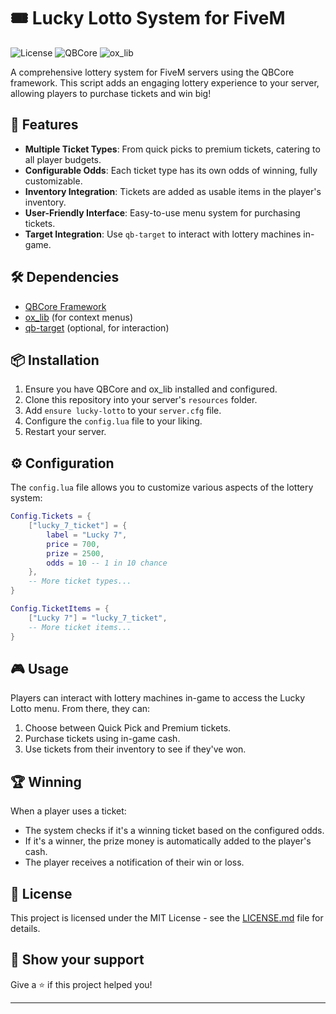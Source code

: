 # 🎟️ Lucky Lotto System for FiveM

![License](https://img.shields.io/badge/license-MIT-blue.svg)
![QBCore](https://img.shields.io/badge/qbcore-framework-green.svg)
![ox_lib](https://img.shields.io/badge/ox__lib-context_menu-orange.svg)

A comprehensive lottery system for FiveM servers using the QBCore framework. This script adds an engaging lottery experience to your server, allowing players to purchase tickets and win big!

## 🌟 Features

- **Multiple Ticket Types**: From quick picks to premium tickets, catering to all player budgets.
- **Configurable Odds**: Each ticket type has its own odds of winning, fully customizable.
- **Inventory Integration**: Tickets are added as usable items in the player's inventory.
- **User-Friendly Interface**: Easy-to-use menu system for purchasing tickets.
- **Target Integration**: Use `qb-target` to interact with lottery machines in-game.

## 🛠️ Dependencies

- [QBCore Framework](https://github.com/qbcore-framework)
- [ox_lib](https://github.com/overextended/ox_lib) (for context menus)
- [qb-target](https://github.com/BerkieBb/qb-target) (optional, for interaction)

## 📦 Installation

1. Ensure you have QBCore and ox_lib installed and configured.
2. Clone this repository into your server's `resources` folder.
3. Add `ensure lucky-lotto` to your `server.cfg` file.
4. Configure the `config.lua` file to your liking.
5. Restart your server.

## ⚙️ Configuration

The `config.lua` file allows you to customize various aspects of the lottery system:

```lua
Config.Tickets = {
    ["lucky_7_ticket"] = {
        label = "Lucky 7",
        price = 700,
        prize = 2500,
        odds = 10 -- 1 in 10 chance
    },
    -- More ticket types...
}

Config.TicketItems = {
    ["Lucky 7"] = "lucky_7_ticket",
    -- More ticket items...
}
```

## 🎮 Usage

Players can interact with lottery machines in-game to access the Lucky Lotto menu. From there, they can:

1. Choose between Quick Pick and Premium tickets.
2. Purchase tickets using in-game cash.
3. Use tickets from their inventory to see if they've won.

## 🏆 Winning

When a player uses a ticket:
- The system checks if it's a winning ticket based on the configured odds.
- If it's a winner, the prize money is automatically added to the player's cash.
- The player receives a notification of their win or loss.

## 📝 License

This project is licensed under the MIT License - see the [LICENSE.md](LICENSE.md) file for details.

## 👏 Show your support

Give a ⭐️ if this project helped you!

---
